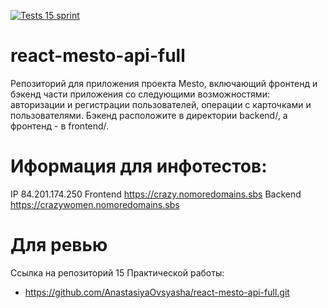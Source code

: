 [![Tests 15 sprint](https://github.com/AnastasiyaOvsyasha/react-mesto-api-full/actions/workflows/tests.yml/badge.svg)](https://github.com/AnastasiyaOvsyasha/react-mesto-api-full/actions/workflows/tests.yml)

# react-mesto-api-full

Репозиторий для приложения проекта Mesto, включающий фронтенд и бэкенд части приложения со следующими возможностями: авторизации и регистрации пользователей, операции с карточками и пользователями. Бэкенд расположите в директории backend/, а фронтенд - в frontend/.

# Иформация для инфотестов:
IP 84.201.174.250 Frontend https://crazy.nomoredomains.sbs Backend https://crazywomen.nomoredomains.sbs

# Для ревью
Ссылка на репозиторий 15 Практической работы:
* https://github.com/AnastasiyaOvsyasha/react-mesto-api-full.git